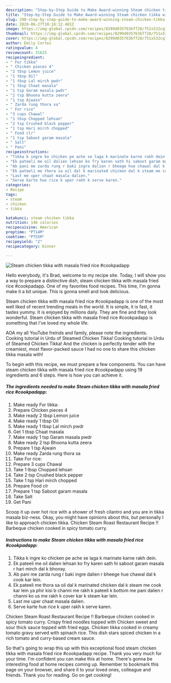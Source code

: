 ```yaml
---
description: "Step-by-Step Guide to Make Award-winning Steam chicken tikka with masala fried rice #cookpadapp"
title: "Step-by-Step Guide to Make Award-winning Steam chicken tikka with masala fried rice #cookpadapp"
slug: 290-step-by-step-guide-to-make-award-winning-steam-chicken-tikka-with-masala-fried-rice-cookpadapp
date: 2020-06-27T10:18:12.401Z
image: https://img-global.cpcdn.com/recipes/8299d035763bff28/751x532cq70/steam-chicken-tikka-with-masala-fried-rice-cookpadapp-recipe-main-photo.jpg
thumbnail: https://img-global.cpcdn.com/recipes/8299d035763bff28/751x532cq70/steam-chicken-tikka-with-masala-fried-rice-cookpadapp-recipe-main-photo.jpg
cover: https://img-global.cpcdn.com/recipes/8299d035763bff28/751x532cq70/steam-chicken-tikka-with-masala-fried-rice-cookpadapp-recipe-main-photo.jpg
author: Emily Cortez
ratingvalue: 4
reviewcount: 31615
recipeingredient:
- " For tikka"
- " Chicken pieces 4"
- "2 tbsp Lemon juice"
- "1 tbsp Oil"
- "1 tbsp Lal mirch pwdr"
- "1 tbsp Chaat masala"
- "1 tsp Garam masala pwdr"
- "2 tsp Bhoona kutta zeera"
- "1 tsp Ajwain"
- " Zarda rung thora sa"
- " For rice"
- "3 cups Chawal"
- "1 tbsp Chopped lehsan"
- "2 tsp Crushed black pepper"
- "1 tsp Hari mirch chopped"
- " Food clr"
- "1 tsp Saboot garam masala"
- " Salt"
- " Pani"
recipeinstructions:
- "Tikka k ingre ko chicken pe ache se laga k marinate karne rakh dein."
- "Ek pateeli me oil dalien lehsan ko fry karen sath hi saboot garam masala r hari mirch dal k bhonay."
- "Ab pani me zarda rung r baki ingre dalien r bheege hue chawal dal k cook kar lein."
- "Ek pateeli me thora sa oil dal k marinated chicken dal k steam me cook kar lein ya phir kisi b channi me rakh k pateeli k bottom me pani dalien r channi ko us me rakh k cover kar k steam kar lein."
- "Last me uper chaat masala dalien."
- "Serve karte hue rice k uper rakh k serve karen."
categories:
- Recipe
tags:
- steam
- chicken
- tikka

katakunci: steam chicken tikka 
nutrition: 146 calories
recipecuisine: American
preptime: "PT14M"
cooktime: "PT55M"
recipeyield: "2"
recipecategory: Dinner

---
```



![Steam chicken tikka with masala fried rice #cookpadapp](https://img-global.cpcdn.com/recipes/8299d035763bff28/751x532cq70/steam-chicken-tikka-with-masala-fried-rice-cookpadapp-recipe-main-photo.jpg)

Hello everybody, it's Brad, welcome to my recipe site. Today, I will show you a way to prepare a distinctive dish, steam chicken tikka with masala fried rice #cookpadapp. One of my favorites food recipes. This time, I'm gonna make it a bit unique. This is gonna smell and look delicious.

Steam chicken tikka with masala fried rice #cookpadapp is one of the most well liked of recent trending meals in the world. It is simple, it is fast, it tastes yummy. It is enjoyed by millions daily. They are fine and they look wonderful. Steam chicken tikka with masala fried rice #cookpadapp is something that I've loved my whole life.

AOA my all YouTube freinds and family, please note the ingredients. Cooking tutorial in Urdu of Steamed Chicken Tikka! Cooking tutorial in Urdu of Steamed Chicken Tikka! And the chicken is perfectly tender with the creamiest, most flavor-packed sauce I had no one to share this chicken tikka masala with!


To begin with this recipe, we must prepare a few components. You can have steam chicken tikka with masala fried rice #cookpadapp using 19 ingredients and 6 steps. Here is how you can achieve it.

<!--inarticleads1-->

##### The ingredients needed to make Steam chicken tikka with masala fried rice #cookpadapp:

1. Make ready  For tikka:
1. Prepare  Chicken pieces 4
1. Make ready 2 tbsp Lemon juice
1. Make ready 1 tbsp Oil
1. Make ready 1 tbsp Lal mirch pwdr
1. Get 1 tbsp Chaat masala
1. Make ready 1 tsp Garam masala pwdr
1. Make ready 2 tsp Bhoona kutta zeera
1. Prepare 1 tsp Ajwain
1. Make ready  Zarda rung thora sa
1. Take  For rice:
1. Prepare 3 cups Chawal
1. Take 1 tbsp Chopped lehsan
1. Take 2 tsp Crushed black pepper
1. Take 1 tsp Hari mirch chopped
1. Prepare  Food clr
1. Prepare 1 tsp Saboot garam masala
1. Take  Salt
1. Get  Pani


Scoop it up over hot rice with a shower of fresh cilantro and you are in tikka masala biz-ness. Okay, you might have opinions about this, but personally I like to approach chicken tikka. Chicken Steam Roast Restaurant Recipe !! Barbeque chicken cooked in spicy tomato curry. 

<!--inarticleads2-->

##### Instructions to make Steam chicken tikka with masala fried rice #cookpadapp:

1. Tikka k ingre ko chicken pe ache se laga k marinate karne rakh dein.
1. Ek pateeli me oil dalien lehsan ko fry karen sath hi saboot garam masala r hari mirch dal k bhonay.
1. Ab pani me zarda rung r baki ingre dalien r bheege hue chawal dal k cook kar lein.
1. Ek pateeli me thora sa oil dal k marinated chicken dal k steam me cook kar lein ya phir kisi b channi me rakh k pateeli k bottom me pani dalien r channi ko us me rakh k cover kar k steam kar lein.
1. Last me uper chaat masala dalien.
1. Serve karte hue rice k uper rakh k serve karen.


Chicken Steam Roast Restaurant Recipe !! Barbeque chicken cooked in spicy tomato curry. Crispy fried noodles topped with Chicken sweet and sour thick sauce topped with fried eggs. Chicken tikka cooked in creamy tomato gravy served with spinach rice. This dish stars spiced chicken in a rich tomato and curry-based cream sauce. 

So that's going to wrap this up with this exceptional food steam chicken tikka with masala fried rice #cookpadapp recipe. Thank you very much for your time. I'm confident you can make this at home. There's gonna be interesting food at home recipes coming up. Remember to bookmark this page on your browser, and share it to your loved ones, colleague and friends. Thank you for reading. Go on get cooking!
